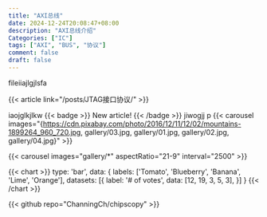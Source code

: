 ```yaml
---
title: "AXI总线"
date: 2024-12-24T20:08:47+08:00
description: "AXI总线介绍"
Categories: ["IC"]
tags: ["AXI", "BUS", "协议"]
comment: false
draft: false
---
```

fileiiajlgjlsfa

{{< article link="/posts/JTAG接口协议/" >}}

iaojglkjlkw
{{< badge >}}
New article!
{{< /badge >}}
jiwogjj
p
{{< carousel images="{https://cdn.pixabay.com/photo/2016/12/11/12/02/mountains-1899264_960_720.jpg, gallery/03.jpg, gallery/01.jpg, gallery/02.jpg, gallery/04.jpg}" >}}

{{< carousel images="gallery/*" aspectRatio="21-9" interval="2500" >}}

{{< chart >}}
type: 'bar',
data: {
  labels: ['Tomato', 'Blueberry', 'Banana', 'Lime', 'Orange'],
  datasets: [{
    label: '# of votes',
    data: [12, 19, 3, 5, 3],
  }]
}
{{< /chart >}}

{{< github repo="ChanningCh/chipscopy" >}}

